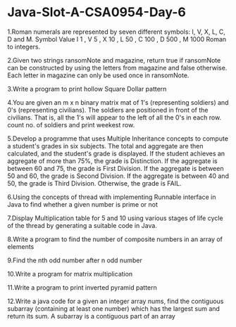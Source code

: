 # Java-Slot-A-CSA0954-Day-6

1.Roman numerals are represented by seven different symbols: I, V, X, L, C, D and M.
Symbol Value  I 1 , V 5 , X 10 , L 50 , C 100 , D 500 , M 1000 Roman to integers.

2.Given two strings ransomNote and magazine, return true if ransomNote can be 
constructed by using the letters from magazine and false otherwise. Each letter in 
magazine can only be used once in ransomNote.

3.Write a program to print hollow Square Dollar pattern

4.You are given an m x n binary matrix mat of 1's (representing soldiers) and 0's (representing 
civilians). The soldiers are positioned in front of the civilians. That is, all the 1's will appear 
to the left of all the 0's in each row.
count no. of soldiers and print weekest row.

5.Develop a programme that uses Multiple Inheritance concepts to compute a student's grades 
in six subjects. The total and aggregate are then calculated, and the student's grade is 
displayed. If the student achieves an aggregate of more than 75%, the grade is Distinction. If 
the aggregate is between 60 and 75, the grade is First Division. If the aggregate is between 50 
and 60, the grade is Second Division. If the aggregate is between 40 and 50, the grade is 
Third Division. Otherwise, the grade is FAIL.

6.Using the concepts of thread with implementing Runnable interface in Java to find whether a 
given number is prime or not

7.Display Multiplication table for 5 and 10 using various stages of life cycle of the thread by 
generating a suitable code in Java.

8.Write a program to find the number of composite numbers in an array of elements

9.Find the nth odd number after n odd number

10.Write a program for matrix multiplication

11.Write a program to print inverted pyramid pattern

12.Write a java code for a given an integer array nums, find the contiguous subarray (containing 
at least one number) which has the largest sum and return its sum. A subarray is a contiguous part of an array
